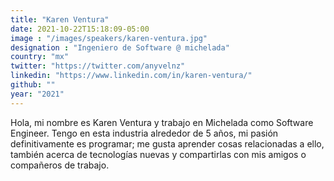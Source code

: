 ```yaml
---
title: "Karen Ventura"
date: 2021-10-22T15:18:09-05:00
image : "/images/speakers/karen-ventura.jpg"
designation : "Ingeniero de Software @ michelada"
country: "mx"
twitter: "https://twitter.com/anyvelnz"
linkedin: "https://www.linkedin.com/in/karen-ventura/"
github: ""
year: "2021"
---
```


Hola, mi nombre es Karen Ventura y trabajo en Michelada como Software Engineer.  Tengo en esta industria alrededor de 5 años, mi pasión definitivamente es programar; me gusta aprender cosas relacionadas a ello, también acerca de tecnologías nuevas y compartirlas con mis amigos o compañeros de trabajo.

